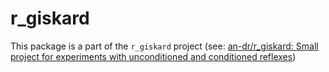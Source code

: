 # r_giskard

This package is a part of the `r_giskard` project (see: [an-dr/r_giskard: Small project for experiments with unconditioned and conditioned reflexes](https://github.com/an-dr/r_giskard))